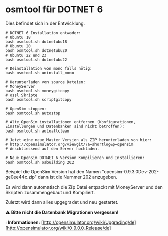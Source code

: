 # osmtool für DOTNET 6
Dies befindet sich in der Entwicklung.

	# DOTNET 6 Installation entweder:
	# Ubuntu 18
	bash osmtool.sh dotnetubu18
 	# Ubuntu 20
	bash osmtool.sh dotnetubu20
	# Ubuntu 22 und 23
	bash osmtool.sh dotnetubu22

	# Deinstallation von mono falls nötig:
	bash osmtool.sh uninstall_mono

	# Herunterladen von source Dateien:
	# MoneyServer
	bash osmtool.sh moneygitcopy
	# ossl Skripte
	bash osmtool.sh scriptgitcopy

	# OpenSim stoppen:
	bash osmtool.sh autostop

	# Alte OpenSim installationen entfernen (Konfigurationen, Einstellungen und Datenbanken sind nicht betroffen):
	bash osmtool.sh autoallclean

	# Jetzt eine neue Master Version als ZIP herunterladen von hier:
	# http://opensimulator.org/viewgit/?a=shortlog&p=opensim
	# Anschliessend auf den Server hochladen.

	# Neue OpenSim DOTNET 6 Version Kompilieren und Installieren:
	bash osmtool.sh osbuilding 202

Beispiel die OpenSim Version hat den Namen "opensim-0.9.3.0Dev-202-ge0ee44c.zip" dann ist die Nummer 202 anzugeben.

Es wird dann automatisch die Zip Datei entpackt mit MoneyServer und den Skripten zusammengebaut und Kompiliert.

Zuletzt wird dann alles upgegradet und neu gestartet.

:warning: **Bitte nicht die Datenbank Migrationen vergessen!**

:information_source: **Informationen:** [http://opensimulator.org/wiki/Upgrading/de] [http://opensimulator.org/wiki/0.9.0.0_Release/de]
